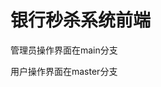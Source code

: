 # 银行秒杀系统前端

管理员操作界面在main分支

用户操作界面在master分支

<!-- [how to push code?](https://blog.csdn.net/weixin_42280089/article/details/88937175) -->
